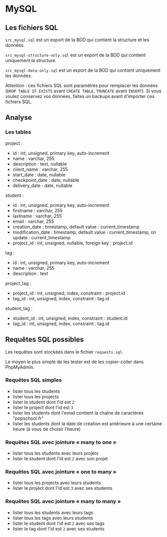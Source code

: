 # MySQL

## Les fichiers SQL

`src_mysql.sql` est un export de la BDD qui contient la structure et les données.

`src_mysql-structure-only.sql` est un export de la BDD qui contient uniquement la structure.

`src_mysql-data-only.sql` est un export de la BDD qui contient uniquement les données.

Attention : ces fichiers SQL sont paramétrés pour remplacer les données (`DROP TABLE IF EXISTS` avant `CREATE TABLE`, `TRUNCATE` avant `INSERT`).
Si vous voulez conservez vos données, faites un backups avant d'importer ces fichiers SQL.

## Analyse

### Les tables

project :

- id : int, unsigned, primary key, auto-increment
- name : varchar, 255
- description : text, nullable
- client_name : varchar, 255
- start_date : date, nullable
- checkpoint_date : date, nullable
- delivery_date : date, nullable

student :

- id : int, unsigned, primary key, auto-increment
- firstname : varchar, 255
- lastname : varchar, 255
- email : varchar, 255
- creation_date : timestamp, default value : current_timestamp
- modification_date : timestamp, default value : current_timestamp, on update : current_timestamp
- project_id : int, unsigned, nullable, foreign key : project.id

tag :

- id : int, unsigned, primary key, auto-increment
- name : varchar, 255
- description : text

project_tag :

- project_id : int, unsigned, index, constraint : project.id
- tag_id : int, unsigned, index, constraint : tag.id

student_tag :

- student_id : int, unsigned, index, constraint : student.id
- tag_id : int, unsigned, index, constraint : tag.id

## Requêtes SQL possibles

Les requêtes sont stockées dans le fichier `requests.sql`.

Le moyen le plus simple de les tester est de les copier-coller dans PhpMyAdmin.

### Requêtes SQL simples

- lister tous les students
- lister tous les projects
- lister le student dont l'id est `2`
- lister le project dont l'id est `3`
- lister les students dont l'email contient la chaîne de caractères "popschool.fr"
- lister les students dont la date de création est antérieure à une certaine heure (à vous de choisir l'heure)

### Requêtes SQL avec jointure « many to one »

- lister tous les students avec leurs projets
- lister le student dont l'id est `2` avec son projet

### Requêtes SQL avec jointure « one to many »

- lister tous les projects avec leurs students
- lister le project dont l'id est `3` avec ses students

### Requêtes SQL avec jointure « many to many »

- lister tous les students avec leurs tags
- lister tous les tags avec leurs students
- lister le student dont l'id est `2` avec ses tags
- lister le tag dont l'id est `2` avec ses students

